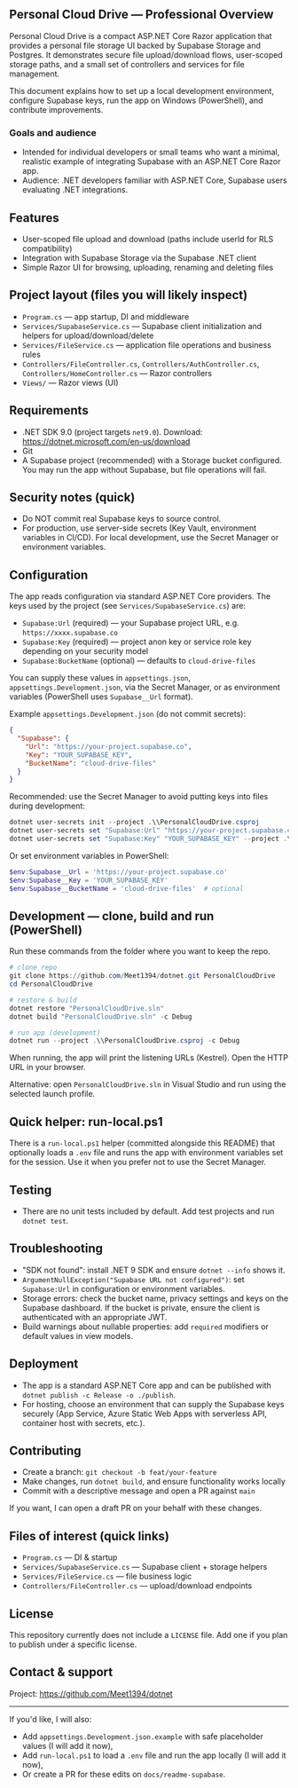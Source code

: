 ## Personal Cloud Drive — Professional Overview

Personal Cloud Drive is a compact ASP.NET Core Razor application that provides a personal file storage UI backed by Supabase Storage and Postgres. It demonstrates secure file upload/download flows, user-scoped storage paths, and a small set of controllers and services for file management.

This document explains how to set up a local development environment, configure Supabase keys, run the app on Windows (PowerShell), and contribute improvements.

### Goals and audience
- Intended for individual developers or small teams who want a minimal, realistic example of integrating Supabase with an ASP.NET Core Razor app.
- Audience: .NET developers familiar with ASP.NET Core, Supabase users evaluating .NET integrations.

## Features
- User-scoped file upload and download (paths include userId for RLS compatibility)
- Integration with Supabase Storage via the Supabase .NET client
- Simple Razor UI for browsing, uploading, renaming and deleting files

## Project layout (files you will likely inspect)
- `Program.cs` — app startup, DI and middleware
- `Services/SupabaseService.cs` — Supabase client initialization and helpers for upload/download/delete
- `Services/FileService.cs` — application file operations and business rules
- `Controllers/FileController.cs`, `Controllers/AuthController.cs`, `Controllers/HomeController.cs` — Razor controllers
- `Views/` — Razor views (UI)

## Requirements
- .NET SDK 9.0 (project targets `net9.0`). Download: https://dotnet.microsoft.com/en-us/download
- Git
- A Supabase project (recommended) with a Storage bucket configured. You may run the app without Supabase, but file operations will fail.

## Security notes (quick)
- Do NOT commit real Supabase keys to source control.
- For production, use server-side secrets (Key Vault, environment variables in CI/CD). For local development, use the Secret Manager or environment variables.

## Configuration
The app reads configuration via standard ASP.NET Core providers. The keys used by the project (see `Services/SupabaseService.cs`) are:

- `Supabase:Url` (required) — your Supabase project URL, e.g. `https://xxxx.supabase.co`
- `Supabase:Key` (required) — project anon key or service role key depending on your security model
- `Supabase:BucketName` (optional) — defaults to `cloud-drive-files`

You can supply these values in `appsettings.json`, `appsettings.Development.json`, via the Secret Manager, or as environment variables (PowerShell uses `Supabase__Url` format).

Example `appsettings.Development.json` (do not commit secrets):

```json
{
  "Supabase": {
    "Url": "https://your-project.supabase.co",
    "Key": "YOUR_SUPABASE_KEY",
    "BucketName": "cloud-drive-files"
  }
}
```

Recommended: use the Secret Manager to avoid putting keys into files during development:

```powershell
dotnet user-secrets init --project .\\PersonalCloudDrive.csproj
dotnet user-secrets set "Supabase:Url" "https://your-project.supabase.co" --project .\\PersonalCloudDrive.csproj
dotnet user-secrets set "Supabase:Key" "YOUR_SUPABASE_KEY" --project .\\PersonalCloudDrive.csproj
```

Or set environment variables in PowerShell:

```powershell
$env:Supabase__Url = 'https://your-project.supabase.co'
$env:Supabase__Key = 'YOUR_SUPABASE_KEY'
$env:Supabase__BucketName = 'cloud-drive-files'  # optional
```

## Development — clone, build and run (PowerShell)
Run these commands from the folder where you want to keep the repo.

```powershell
# clone repo
git clone https://github.com/Meet1394/dotnet.git PersonalCloudDrive
cd PersonalCloudDrive

# restore & build
dotnet restore "PersonalCloudDrive.sln"
dotnet build "PersonalCloudDrive.sln" -c Debug

# run app (development)
dotnet run --project .\\PersonalCloudDrive.csproj -c Debug
```

When running, the app will print the listening URLs (Kestrel). Open the HTTP URL in your browser.

Alternative: open `PersonalCloudDrive.sln` in Visual Studio and run using the selected launch profile.

## Quick helper: run-local.ps1
There is a `run-local.ps1` helper (committed alongside this README) that optionally loads a `.env` file and runs the app with environment variables set for the session. Use it when you prefer not to use the Secret Manager.

## Testing
- There are no unit tests included by default. Add test projects and run `dotnet test`.

## Troubleshooting
- "SDK not found": install .NET 9 SDK and ensure `dotnet --info` shows it.
- `ArgumentNullException("Supabase URL not configured")`: set `Supabase:Url` in configuration or environment variables.
- Storage errors: check the bucket name, privacy settings and keys on the Supabase dashboard. If the bucket is private, ensure the client is authenticated with an appropriate JWT.
- Build warnings about nullable properties: add `required` modifiers or default values in view models.

## Deployment
- The app is a standard ASP.NET Core app and can be published with `dotnet publish -c Release -o ./publish`.
- For hosting, choose an environment that can supply the Supabase keys securely (App Service, Azure Static Web Apps with serverless API, container host with secrets, etc.).

## Contributing
- Create a branch: `git checkout -b feat/your-feature`
- Make changes, run `dotnet build`, and ensure functionality works locally
- Commit with a descriptive message and open a PR against `main`

If you want, I can open a draft PR on your behalf with these changes.

## Files of interest (quick links)
- `Program.cs` — DI & startup
- `Services/SupabaseService.cs` — Supabase client + storage helpers
- `Services/FileService.cs` — file business logic
- `Controllers/FileController.cs` — upload/download endpoints

## License
This repository currently does not include a `LICENSE` file. Add one if you plan to publish under a specific license.

## Contact & support
Project: https://github.com/Meet1394/dotnet

---

If you'd like, I will also:
- Add `appsettings.Development.json.example` with safe placeholder values (I will add it now),
- Add `run-local.ps1` to load a `.env` file and run the app locally (I will add it now),
- Or create a PR for these edits on `docs/readme-supabase`.
